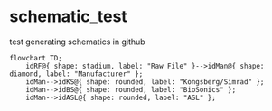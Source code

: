 # schematic_test
test generating schematics in github

```mermaid
flowchart TD;
    idRF@{ shape: stadium, label: "Raw File" }-->idMan@{ shape: diamond, label: "Manufacturer" };
    idMan-->idKS@{ shape: rounded, label: "Kongsberg/Simrad" };
    idMan-->idBS@{ shape: rounded, label: "BioSonics" };
    idMan-->idASL@{ shape: rounded, label: "ASL" };
```
